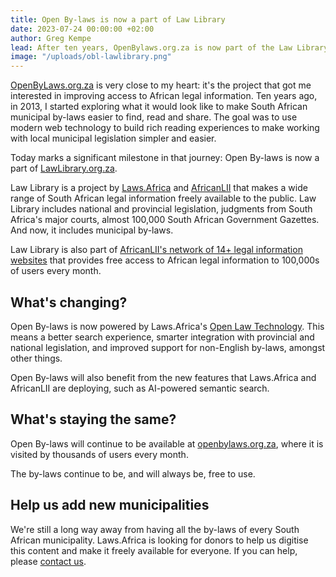 ```yaml
---
title: Open By-laws is now a part of Law Library
date: 2023-07-24 00:00:00 +02:00
author: Greg Kempe
lead: After ten years, OpenBylaws.org.za is now part of the Law Library family.
image: "/uploads/obl-lawlibrary.png"
---
```


[OpenByLaws.org.za](https://openbylaws.org.za) is very close to my heart: it's the project that got me interested in improving access to African legal information.
Ten years ago, in 2013, I started exploring what it would look like to make South African municipal by-laws easier to find, read and share.
The goal was to use modern web technology to build rich reading experiences to make working with local municipal legislation simpler and easier.

Today marks a significant milestone in that journey: Open By-laws is now a part of [LawLibrary.org.za](https://lawlibrary.org.za).

Law Library is a project by [Laws.Africa](https://laws.africa) and [AfricanLII](https://africanlii.org) that makes a wide range of South African legal information freely available to the public.
Law Library includes national and provincial legislation, judgments from South Africa's major courts, almost 100,000 South African Government Gazettes. And now, it includes municipal by-laws.

Law Library is also part of [AfricanLII's network of 14+ legal information websites](https://africanlii.org) that provides free access to African legal information to 100,000s of users every month.

## What's changing?

Open By-laws is now powered by Laws.Africa's [Open Law Technology](https://laws.africa/open-law-technology). This means a better search experience, smarter integration with provincial
and national legislation, and improved support for non-English by-laws, amongst other things.

Open By-laws will also benefit from the new features that Laws.Africa and AfricanLII are deploying, such as AI-powered semantic search.

## What's staying the same?

Open By-laws will continue to be available at [openbylaws.org.za](https://openbylaws.org.za), where it is visited by thousands of users every month.

The by-laws continue to be, and will always be, free to use.

## Help us add new municipalities

We're still a long way away from having all the by-laws of every South African municipality. Laws.Africa is looking for donors to help us digitise this content and make it freely available for everyone.
If you can help, please [contact us](/contact).
